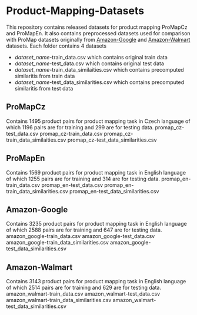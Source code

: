 # Product-Mapping-Datasets
This repository contains released datasets for product mapping ProMapCz and ProMapEn. 
It also contains preprocessed datasets used for comparison with ProMap datasets originally from [Amazon-Google](https://dbs.uni-leipzig.de/en) and [Amazon-Walmart](https://hpi.de/naumann/projects/repea\-ta\-bility/datasets/amazon-walmart-dataset.html) datasets.
Each folder contains 4 datasets
* *dataset_name*-train_data.csv which contains original train data
* *dataset_name*-test_data.csv which contains original test data
* *dataset_name*-train_data_similaities.csv which contains precomputed similaritis from train data
* *dataset_name*-test_data_similarities.csv which contains precomputed similaritis from test data

## ProMapCz
Contains 1495 product pairs for product mapping task in Czech language of which 1196 pairs are for training and 299 are for testing data. 
promap_cz-test_data.csv
promap_cz-train_data.csv
promap_cz-train_data_similaities.csv
promap_cz-test_data_similarities.csv


## ProMapEn
Contains 1569 product pairs for product mapping task in English language of which 1255 pairs are for training and 314 are for testing data. 
promap_en-train_data.csv
promap_en-test_data.csv
promap_en-train_data_similarities.csv
promap_en-test_data_similarities.csv


## Amazon-Google
Contains 3235 product pairs for product mapping task in English language of which 2588 pairs are for training and 647 are for testing data. 
amazon_google-train_data.csv
amazon_google-test_data.csv
amazon_google-train_data_similarities.csv
amazon_google-test_data_similarities.csv

## Amazon-Walmart
Contains 3143 product pairs for product mapping task in English language of which 2514 pairs are for training and 629 are for testing data. 
amazon_walmart-train_data.csv
amazon_walmart-test_data.csv
amazon_walmart-train_data_similarities.csv
amazon_walmart-test_data_similarities.csv
